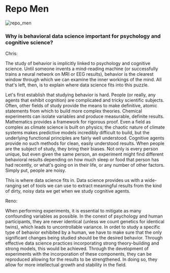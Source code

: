 # Repo Men

![repo_men](https://github.com/user-attachments/assets/709c80bd-f0bd-4c87-97b0-2bde8af5abf2)

### Why is behavioral data science important for psychology and cognitive science?

Chris:

The study of behavior is implicitly linked to psychology and cognitive science.
Until someone invents a mind-reading machine (or successfully trains a neural 
network on MRI or EEG results), behavior is the clearest window through which 
we can examine the inner workings of the mind. All that's left, then, is to 
explain where data science fits into this puzzle.

Let's first establish that studying behavior is hard. People (or really, any 
agents that exhibit cognition) are complicated and tricky scientific subjects. Often, 
other fields of study provide the means to make definitive, atomic statements 
from which to build more complex theories. Chemical experiments can isolate variables 
and produce measurable, definite results. Mathematics provides a framework for 
rigorous proof. Even a field as complex as climate science is built on physics; 
the chaotic nature of climate systems makes predictive models incredibly difficult 
to build, but the underlying functional principles are fairly well understood. 
Cognitive agents provide no such methods for clean, easily understood results. 
When people are the subject of study, they bring their biases. Not only is every 
person unique, but even given the same person, an experiment might find different 
behavioral results depending on how much sleep or food that person has had recently, 
or what's going on in their life, or any number of other factors. Simply put, people 
are noisy.

This is where data science fits in. Data science provides us with a wide-ranging 
set of tools we can use to extract meaningful results from the kind of dirty, noisy 
data we get when we study cognitive agents. 

Reno:

When performing experiments, it is essential to mitigate as many confounding variables as possible. In the conext of psychology and human participants, they are never identical (unless we count genetics for identical twins), which leads to uncontrollable variance. In ordet to study a specific type of behavior exhibited by a human, we have to make sure that the only significant changes being studied should be the desired behavior. Through effective data science practices incorporating strong theory-building and strong models, this would be achieved. Through the development of experiments with the incorporation of these components, they can be reproduced allowing for the results to be strengthened. In doing so, they allow for more intellectual growth and stability in the field.